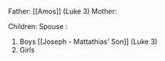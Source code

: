 Father: [[Amos]] (Luke 3)
Mother: 

Children:
Spouse : 
1) Boys
	[[Joseph - Mattathias' Son]] (Luke 3)
2) Girls
	